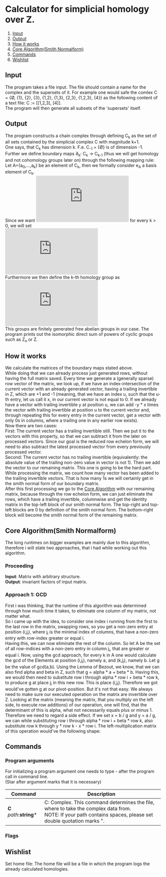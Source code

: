 # Calculator for simplicial homology over Z.
1. [Input](#input)
2. [Output](#output)
3. [How it works](#work)
4. [Core Algorithm(Smith Normalform)](#core)
5. [Commands](#cmds)
6. [Wishlist](#wl)

## Input <a name="input"></a>
The program takes a file input. The file should contain a name for the complex and the supersets of it.
For example one would safe the comlex C = {Ø, {1}, {2}, {3}, {1,2}, {1,3}, {2,3}, {1,2,3}, {4}} as the following content of a text file:
C := [[1,2,3], [4]].<br>
The program will then generate all subsets of the 'supersets' itself.
## Output <a name="output"></a>
The program constructs a chain complex through defining C<sub>k</sub> as the set of all sets contained by the simplicial complex C with magnitude k+1.<br>
One says, that C<sub>k</sub> has dimension k. F.e. C<sub>-1</sub> = {Ø} is of dimension -1.<br>
Further we define boundary maps ∂<sub>k</sub>: C<sub>k</sub> -> C<sub>k-1</sub> (thus we will get homology and not cohomology groups later on) through the following mapping rule:<br>
Let A={a<sub>0</sub>,...,a<sub>k</sub>} be an element of C<sub>k</sub>, then we formally consider e<sub>A</sub> a basis element of C<sub>k</sub>.<br>
Since we want ![equation](https://latex.codecogs.com/gif.latex?%5Cpartial_k%20%5Ccirc%20%5Cpartial_%7Bk&plus;1%7D%20%3D%200) for every k > 0, we will set<br>
![equation](http://latex.codecogs.com/gif.latex?%5Cpartial_k%28e_A%29%20%3D%20%5Csum_%7Bi%20%3D%200%7D%5Ek%20%7B%28-1%29%5Ei%20e_%7BA%5Csetminus%5C%7Ba_i%5C%7D%7D%7D)
<br>
Furthermore we then define the k-th homology group as ![equation](http://latex.codecogs.com/gif.latex?H_k%28C%29%20%3D%20%7Bker%7E%5Cpartial_k%7D/%7Bim%7E%5Cpartial_%7Bk&plus;1%7D%7D)<br>
This groups are finitely generated free abelian groups in our case. The program prints out the isomorphic direct sum of powers of cyclic groups such as Z<sub>n</sub> or Z.<br>
## How it works <a name="work"></a>
We calculate the matrices of the boundary maps stated above.<br>
While doing that we can already process just generated rows, without having the full matrix saved. Every time we generate a (generally sparse) row vector of the matrix, we look up, if we have an index-intersection of the current vector with an already generated vector, having a trailing invertible in Z, which are +1 and -1 (meaning, that we have an index u, such that the u-th entry, let us call it x, in our current vector is not equal to 0. If we already have a vector with trailing invertible y at position u, we can add -y * x times the vector with trailing invertible at position u to the current vector and, through repeating this for every entry in the current vector, get a vector with only 0s in columns, where a trailing one in any earlier row exists).<br>
Now there are two cases:<br>
First: The current vector has a trailing invertible still. Then we put it to the vectors with this property, so that we can subtract it from the later on processed vectors. Since our goal is the reduced row echelon form, we will need to also subtract the latest processed vector from every previously processed vector.<br>
Second: The current vector has no trailing invertible (equivalently: the absolute value of the trailing non-zero value in vector is not 1). Then we add the vector to our remaining matrix. This one is going to be the hard part.<br>
While processing the matrix, we count how many vector has been added to the trailing invertible vectors. That is how many 1s we will certainly get in the smith normal form of our boundary matrix.<br>
After this first processing we go to the [Core Algorithm](#core) with our remaining matrix, because through the row echelon form, we can just eliminate the rows, which have a trailing invertible, columnwise and get the identity matrix in the top-left block of our smith normal form. The top-right and top-left blocks are 0 by definition of the smith normal form. The bottom-right block will become the smith normal form of the remaining matrix.<br>
## Core Algorithm(Smith Normalform) <a name="core"></a>
The long runtimes on bigger examples are mainly due to this algorithm, therefore i will state two approaches, that i had while working out this algorithm.
### Proceeding
**Input**: Matrix with arbitrary structure.<br>
**Output**: invariant factors of input matrix.<br>
### Approach 1: GCD
First i was thinking, that the runtime of this algorithm was determined through how much time it takes, to eliminate one column of my matrix, not matter what.<br>
So i came up with the idea, to consider one index i running from the first to the last row in the matrix, swapping rows, so you get a non-zero entry at position (i,j<sub>i</sub>), where j<sub>i</sub> is the minimal index of columns, that have a non-zero entry with row-index greater or equal i.<br>
Having this, we can now eliminate the rest of the column. So let A be the set of all row-indices with a non-zero entry in column j<sub>i</sub>, that are greater or equal i. Now, using the gcd approach, for every k in A one would calculate the gcd of the Elements at position (i,j<sub>i</sub>), namely a, and (k,j<sub>i</sub>), namely b. Let g be the value of gcd(a,b). Using the Lemma of Bezout, we know, that we can also find alpha and beta in Z, such that g = alpha * a + beta * b. Having this, we would then need to substitute row i through alpha * row i + beta * row k, to produce g at place j<sub>i</sub> in this new row. This is place (i,j<sub>i</sub>). Therefore we got would've gotten g at our pivot-position. But it's not that easy. We always need to make sure our executed operation on the matrix are invertible over Z. Looking at the matrix (meaning the matrix, that you multiply on the left side, to execute row additions) of our operation, one will find, that the determinant of this is alpha, what not necessarily equals plus or minus 1.<br>
Therefore we need to regard a side effect. If we set x = b / g and y = a / g, we can while substituting row i through alpha * row i + beta * row k, also substitute row k through y * row k - x * row i. The left-multiplication matrix of this operation would've the following shape:

## Commands <a name="cmd"></a>
### Program arguments
For initializing a program argument one needs to type -<command> <parameters> after the program call in command line.<br>
(Star after argument marks that it is necessary)

| Command       | Description   |
| ------------- | ------------- |
| **C** *path*:**string**\* | C: Complex. This command determines the file, where to take the complex data from.<br> NOTE: If your path contains spaces, please set double quotation marks ". |
### Flags
## Wishlist <a name="wl"></a>
Set home file: The home file will be a file in which the program logs the already calculated homologies.
